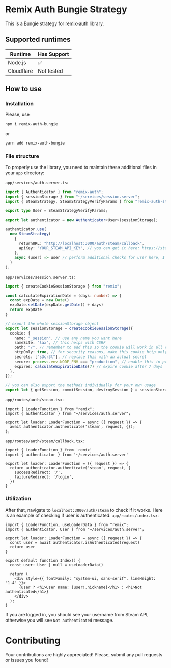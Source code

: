 # Remix Auth Bungie Strategy

This is a [Bungie](https://bungie.net/) strategy for [remix-auth](https://github.com/sergiodxa/remix-auth) library.

## Supported runtimes

| Runtime    | Has Support         |
| ---------- | ------------------- |
| Node.js    | ✅                  |
| Cloudflare | Not tested          |

## How to use
### Installation

Please, use
```bash
npm i remix-auth-bungie
```
or
```bash
yarn add remix-auth-bungie
```


### File structure

To properly use the library, you need to maintain these additional files in your `app` directory:

`app/services/auth.server.ts`:
```ts
import { Authenticator } from "remix-auth";
import { sessionStorage } from "~/services/session.server";
import { SteamStrategy, SteamStrategyVerifyParams } from "remix-auth-steam";

export type User = SteamStrategyVerifyParams;

export let authenticator = new Authenticator<User>(sessionStorage);

authenticator.use(
  new SteamStrategy(
    {
      returnURL: "http://localhost:3000/auth/steam/callback",
      apiKey: "YOUR_STEAM_API_KEY", // you can get it here: https://steamcommunity.com/dev/apikey
    },
    async (user) => user // perform additional checks for user here, I just leave this to SteamStrategyVerifyParams value
  )
);
```

`app/services/session.server.ts`:
```ts
import { createCookieSessionStorage } from "remix";

const calculateExpirationDate = (days: number) => {
  const expDate = new Date()
  expDate.setDate(expDate.getDate() + days)
  return expDate
}

// export the whole sessionStorage object
export let sessionStorage = createCookieSessionStorage({
  cookie: {
    name: "_session", // use any name you want here
    sameSite: "lax", // this helps with CSRF
    path: "/", // remember to add this so the cookie will work in all routes
    httpOnly: true, // for security reasons, make this cookie http only
    secrets: ["s3cr3t"], // replace this with an actual secret
    secure: process.env.NODE_ENV === "production", // enable this in prod only
    expires: calculateExpirationDate(7) // expire cookie after 7 days
  },
});

// you can also export the methods individually for your own usage
export let { getSession, commitSession, destroySession } = sessionStorage;
```

`app/routes/auth/steam.tsx`:
```tsx
import { LoaderFunction } from "remix";
import { authenticator } from "~/services/auth.server";

export let loader: LoaderFunction = async ({ request }) => {
  await authenticator.authenticate('steam', request, {});
};
```

`app/routes/auth/steam/callback.tsx`:
```tsx
import { LoaderFunction } from 'remix'
import { authenticator } from '~/services/auth.server'

export let loader: LoaderFunction = ({ request }) => {
  return authenticator.authenticate('steam', request, {
    successRedirect: '/',
    failureRedirect: '/login',
  })
}
```

### Utilization

After that, navigate to `localhost:3000/auth/steam` to check if it works. Here is an example of checking if user is authenticated:
`app/routes/index.tsx`:
```tsx
import { LoaderFunction, useLoaderData } from "remix";
import { authenticator, User } from "~/services/auth.server";

export let loader: LoaderFunction = async ({ request }) => {
  const user = await authenticator.isAuthenticated(request)
  return user
}

export default function Index() {
  const user: User | null = useLoaderData()

  return (
    <div style={{ fontFamily: "system-ui, sans-serif", lineHeight: "1.4" }}>
      {user ? <h1>User name: {user!.nickname}</h1> : <h1>Not authenticated</h1>}
    </div>
  );
}
```

If you are logged in, you should see your username from Steam API, otherwise you will see `Not authenticated` message.

# Contributing

Your contributions are highly appreciated! Please, submit any pull requests or issues you found!
